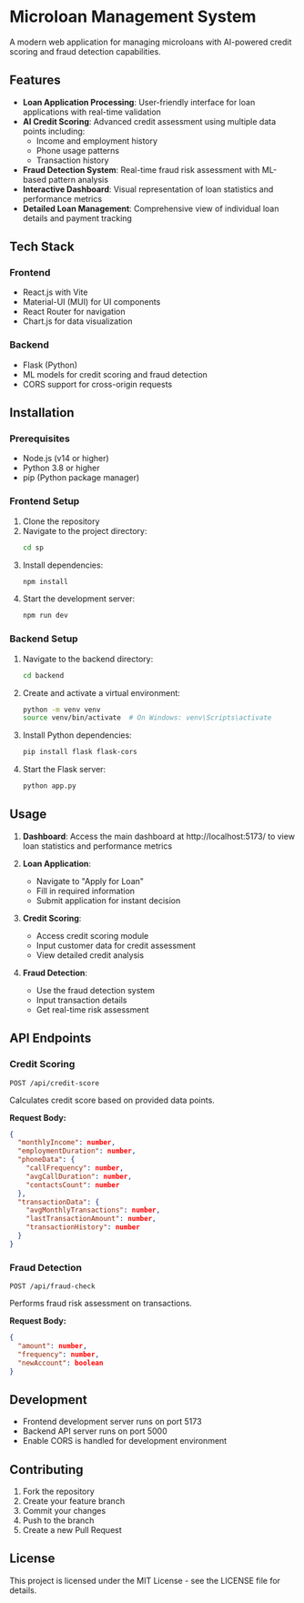 # Microloan Management System

A modern web application for managing microloans with AI-powered credit scoring and fraud detection capabilities.

## Features

- **Loan Application Processing**: User-friendly interface for loan applications with real-time validation
- **AI Credit Scoring**: Advanced credit assessment using multiple data points including:
  - Income and employment history
  - Phone usage patterns
  - Transaction history
- **Fraud Detection System**: Real-time fraud risk assessment with ML-based pattern analysis
- **Interactive Dashboard**: Visual representation of loan statistics and performance metrics
- **Detailed Loan Management**: Comprehensive view of individual loan details and payment tracking

## Tech Stack

### Frontend
- React.js with Vite
- Material-UI (MUI) for UI components
- React Router for navigation
- Chart.js for data visualization

### Backend
- Flask (Python)
- ML models for credit scoring and fraud detection
- CORS support for cross-origin requests

## Installation

### Prerequisites
- Node.js (v14 or higher)
- Python 3.8 or higher
- pip (Python package manager)

### Frontend Setup

1. Clone the repository
2. Navigate to the project directory:
   ```bash
   cd sp
   ```
3. Install dependencies:
   ```bash
   npm install
   ```
4. Start the development server:
   ```bash
   npm run dev
   ```

### Backend Setup

1. Navigate to the backend directory:
   ```bash
   cd backend
   ```
2. Create and activate a virtual environment:
   ```bash
   python -m venv venv
   source venv/bin/activate  # On Windows: venv\Scripts\activate
   ```
3. Install Python dependencies:
   ```bash
   pip install flask flask-cors
   ```
4. Start the Flask server:
   ```bash
   python app.py
   ```

## Usage

1. **Dashboard**: Access the main dashboard at http://localhost:5173/ to view loan statistics and performance metrics

2. **Loan Application**: 
   - Navigate to "Apply for Loan"
   - Fill in required information
   - Submit application for instant decision

3. **Credit Scoring**:
   - Access credit scoring module
   - Input customer data for credit assessment
   - View detailed credit analysis

4. **Fraud Detection**:
   - Use the fraud detection system
   - Input transaction details
   - Get real-time risk assessment

## API Endpoints

### Credit Scoring
```
POST /api/credit-score
```
Calculates credit score based on provided data points.

**Request Body:**
```json
{
  "monthlyIncome": number,
  "employmentDuration": number,
  "phoneData": {
    "callFrequency": number,
    "avgCallDuration": number,
    "contactsCount": number
  },
  "transactionData": {
    "avgMonthlyTransactions": number,
    "lastTransactionAmount": number,
    "transactionHistory": number
  }
}
```

### Fraud Detection
```
POST /api/fraud-check
```
Performs fraud risk assessment on transactions.

**Request Body:**
```json
{
  "amount": number,
  "frequency": number,
  "newAccount": boolean
}
```

## Development

- Frontend development server runs on port 5173
- Backend API server runs on port 5000
- Enable CORS is handled for development environment

## Contributing

1. Fork the repository
2. Create your feature branch
3. Commit your changes
4. Push to the branch
5. Create a new Pull Request

## License
This project is licensed under the MIT License - see the LICENSE file for details.
